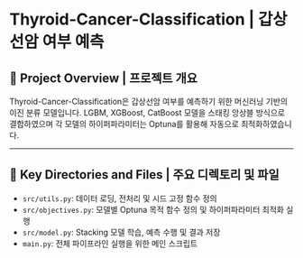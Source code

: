 # Thyroid-Cancer-Classification | 갑상선암 여부 예측

## 🌟 Project Overview | 프로젝트 개요

Thyroid-Cancer-Classification은 갑상선암 여부를 예측하기 위한 머신러닝 기반의 이진 분류 모델입니다. LGBM, XGBoost, CatBoost 모델을 스태킹 앙상블 방식으로 결합하였으며 각 모델의 하이퍼파라미터는 Optuna를 활용해 자동으로 최적화하였습니다.

---

## 📁 Key Directories and Files | 주요 디렉토리 및 파일

- `src/utils.py`: 데이터 로딩, 전처리 및 시드 고정 함수 정의
- `src/objectives.py`: 모델별 Optuna 목적 함수 정의 및 하이퍼파라미터 최적화 실행
- `src/model.py`: Stacking 모델 학습, 예측 수행 및 결과 저장
- `main.py`: 전체 파이프라인 실행을 위한 메인 스크립트
